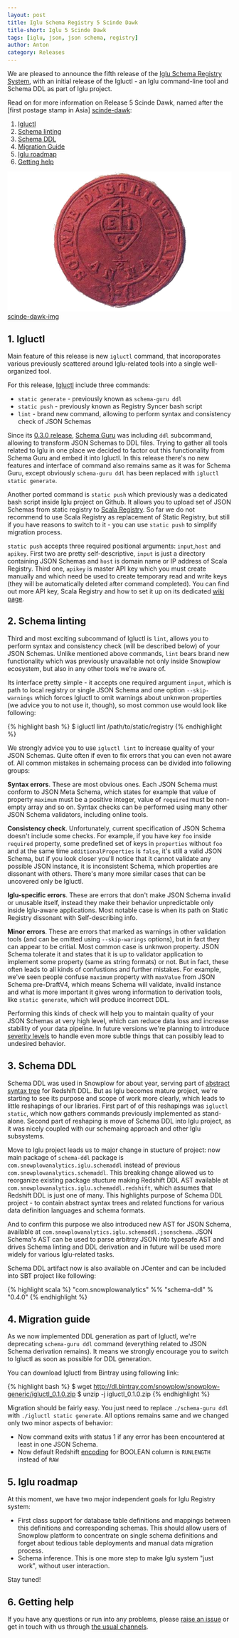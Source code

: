```yaml
---
layout: post
title: Iglu Schema Registry 5 Scinde Dawk
title-short: Iglu 5 Scinde Dawk
tags: [iglu, json, json schema, registry]
author: Anton
category: Releases
---
```


We are pleased to announce the fifth release of the [Iglu Schema Registry System][iglu-repo], with an initial release of the Igluctl - an Iglu command-line tool and Schema DDL as part of Iglu project.

Read on for more information on Release 5 Scinde Dawk, named after the [first postage stamp in Asia] [scinde-dawk]:

1. [Igluctl](/blog/2016/07/30/iglu-r4-scinde-dawk-released/#core)
2. [Schema linting](/blog/2016/07/30/iglu-r4-scinde-dawk-released/#lint)
3. [Schema DDL](/blog/2016/07/30/iglu-r4-scinde-dawk-released/#schema-ddl)
4. [Migration Guide](/blog/2016/07/30/iglu-r4-scinde-dawk-released/#migration)
5. [Iglu roadmap](/blog/2016/07/30/iglu-r4-scinde-dawk-released/#roadmap)
6. [Getting help](/blog/2016/07/30/iglu-r4-scinde-dawk-released/#help)


![scinde-dawk-img] [scinde-dawk-img]

<!--more-->

<h2 id="iglu-core">1. Igluctl</h2>

Main feature of this release is new `igluctl` command, that incoroporates various previously scattered around Iglu-related tools into a single well-organized tool.

For this release, [Igluctl][igluctl-wiki] include three commands:

* `static generate` - previously known as `schema-guru ddl`
* `static push` - previously known as Registry Syncer bash script
* `lint` - brand new command, allowing to perform syntax and consistency check of JSON Schemas

Since its [0.3.0 release][schema-guru-030], [Schema Guru][schema-guru] was including `ddl` subcommand, allowing to transform JSON Schemas to DDL files.
Trying to gather all tools related to Iglu in one place we decided to factor out this functionality from Schema Guru and embed it into Igluctl.
In this release there's no new features and interface of command also remains same as it was for Schema Guru, except obviously `schema-guru ddl` has been replaced with `igluctl static generate`.

Another ported command is `static push` which previously was a dedicated bash script inside Iglu project on Github.
It allows you to upload set of JSON Schemas from static registry to [Scala Registry][scala-registry].
So far we do not recommend to use Scala Registry as replacement of Static Registry, but still if you have reasons to switch to it - you can use `static push` to simplify migration process.

`static push` accepts three required positional arguments: `input`,`host` and `apikey`.
First two are pretty self-descriptive, `input` is just a directory containing JSON Schemas and `host` is domain name or IP address of Scala Registry.
Third one, `apikey` is master API key which you must create manually and which need be used to create temporary read and write keys (they will be automatically deleted after command completed).
You can find out more API key, Scala Registry and how to set it up on its dedicated [wiki page][scala-registry-setup].


<h2 id="lint">2. Schema linting</h2>

Third and most exciting subcommand of Igluctl is `lint`, allows you to perform syntax and consistency check (will be described below) of your JSON Schemas.
Unlike mentioned above commands, `lint` bears brand new functionality which was previously unavailable not only inside Snowplow ecosystem, but also in any other tools we're aware of.

Its interface pretty simple - it accepts one required argument `input`, which is path to local registry or single JSON Schema and one option `--skip-warnings` which forces Igluctl to omit warnings about unknwon properties (we advice you to not use it, though), so most common use would look like following:

{% highlight bash %}
$ igluctl lint /path/to/static/registry
{% endhighlight %}

We strongly advice you to use `igluctl lint` to increase quality of your JSON Schemas. Quite often if even to fix errors that you can even not aware of.
All common mistakes in schemaing process can be divided into following groups:

**Syntax errors**. These are most obvious ones. Each JSON Schema must conform to JSON Meta Schema, which states for example that value of property `maximum` must be a positive integer, value of `required` must be non-empty array and so on. Syntax checks can be performed using many other JSON Schema validators, including online tools.

**Consistency check**. Unfortunately, current specification of JSON Schema doesn't include some checks. For example, if you have key `foo` inside `required` property, some predefined set of keys in `properties` without `foo` and at the same time `additionalProperties` is `false`, it's still a valid JSON Schema, but if you look closer you'll notice that it cannot validate any possible JSON instance, it is inconsistent Schema, which properties are dissonant with others. There's many more similar cases that can be uncovered only be Igluctl.

**Iglu-specific errors**. These are errors that don't make JSON Schema invalid or unusable itself, instead they make their behavior unpredictable only inside Iglu-aware applications. Most notable case is when its path on Static Registry dissonant with Self-describing info.

**Minor errors**. These are errors that marked as warnings in other validation tools (and can be omitted using `--skip-warings` options), but in fact they can appear to be critial. Most common case is unknwon property. JSON Schema tolerate it and states that it is up to validator application to implement some property (same as string formats) or not. But in fact, these often leads to all kinds of confustions and further mistakes. For example, we've seen people confuse `maximum` property with `maxValue` from JSON Schema pre-DraftV4, which means Schema will validate, invalid instance and what is more important it gives wrong information to derivation tools, like `static generate`, which will produce incorrect DDL.

Performing this kinds of check will help you to maintain quality of your JSON Schemas at very high level, which can reduce data loss and increase stability of your data pipeline.
In future versions we're planning to introduce [severity levels][iglu-issue-175] to handle even more subtle things that can possibly lead to undesired behavior.

<h2 id="schema-ddl">3. Schema DDL</h2>

Schema DDL was used in Snowplow for about year, serving part of [abstract syntax tree][ast] for Redshift DDL.
But as Iglu becomes mature project, we're starting to see its purpose and scope of work more clearly, which leads to little reshapings of our libraries.
First part of of this reshapings was `igluctl static`, which now gathers commands previously implemented as stand-alone.
Second part of reshaping is move of Schema DDL into Iglu project, as it was nicely coupled with our schemaing approach and other Iglu subsystems.

Move to Iglu project leads us to major change in stucture of project: now main package of `schema-ddl` package is `com.snowplowanalytics.iglu.schemaddl` instead of previous `com.snowplowanalytics.schemaddl`. This breaking change allowed us to reorganize existing package stucture making Redshift DDL AST available at `com.snowplowanalytics.iglu.schemaddl.redshift`, which assumes that Redshift DDL is just one of many. This highlights purpose of Schema DDL project - to contain abstract syntax trees and related functions for various data definition languages and schema formats.

And to confirm this purpose we also introduced new AST for JSON Schema, available at `com.snowplowanalytics.iglu.schemaddl.jsonschema`.
JSON Schema's AST can be used to parse arbitray JSON into typesafe AST and drives Schema linting and DDL derivation and in future will be used more widely for various Iglu-related tasks.

Schema DDL artifact now is also available on JCenter and can be included into SBT project like following:

{% highlight scala %}
"com.snowplowanalytics" %% "schema-ddl" % "0.4.0"
{% endhighlight %}

<h2 id="migration">4. Migration guide</h2>

As we now implemented DDL generation as part of Igluctl, we're deprecating `schema-guru ddl` command (everything related to JSON Schema derivation remains).
It means we strongly encourage you to switch to Igluctl as soon as possible for DDL generation.

You can download Igluctl from Bintray using following link:

{% highlight bash %}
$ wget http://dl.bintray.com/snowplow/snowplow-generic/igluctl_0.1.0.zip
$ unzip -j igluctl_0.1.0.zip
{% endhighlight %}

Migration should be fairly easy. You just need to replace `./schema-guru ddl` with `./igluctl static generate`.
All options remains same and we changed only two minor aspects of behavior:

* Now command exits with status 1 if any error has been encountered at least in one JSON Schema.
* Now default Redshift [encoding][redshift-encoding] for BOOLEAN column is `RUNLENGTH` instead of `RAW`

<h2 id="roadmap">5. Iglu roadmap</h2>

At this moment, we have two major independent goals for Iglu Registry system:

* First class support for database table definitions and mappings between this definitions and corresponding schemas. This should allow users of Snowplow platform to concentrate on single schema definitions and forget about tedious table deployments and manual data migration process.
* Schema inference. This is one more step to make Iglu system "just work", without user interaction.

Stay tuned!

<h2 id="help">6. Getting help</h2>

If you have any questions or run into any problems, please [raise an issue][issues] or get in touch with us through [the usual channels][talk-to-us].

[scinde-dawk]: https://en.wikipedia.org/wiki/Scinde_Dawk
[scinde-dawk-img]: /assets/img/blog/2016/07/scinde-dawk.png

[iglu-issue-175]: https://github.com/snowplow/iglu/issues/175

[igluctl-wiki]: https://github.com/snowplow/iglu/wiki/Igluctl
[schema-guru-030]: http://snowplowanalytics.com/blog/2015/07/29/schema-guru-0.3.0-released-for-generating-redshift-tables-from-json-schemas/
[schema-guru]: https://github.com/snowplow/schema-guru
[self-describing-schemas]: https://github.com/snowplow/iglu/wiki/Self-describing-JSON-Schemas
[scala-registry]: https://github.com/snowplow/iglu/tree/master/2-repositories/scala-repo-server
[scala-registry-setup]: https://github.com/snowplow/iglu/wiki/Scala-repo-server-setup

[ast]: https://en.wikipedia.org/wiki/Abstract_syntax_tree
[redshift-encoding]: http://docs.aws.amazon.com/redshift/latest/dg/t_Compressing_data_on_disk.html

[iglu-repo]: https://github.com/snowplow/iglu
[issues]: https://github.com/snowplow/snowplow/iglu
[talk-to-us]: https://github.com/snowplow/snowplow/wiki/Talk-to-us
